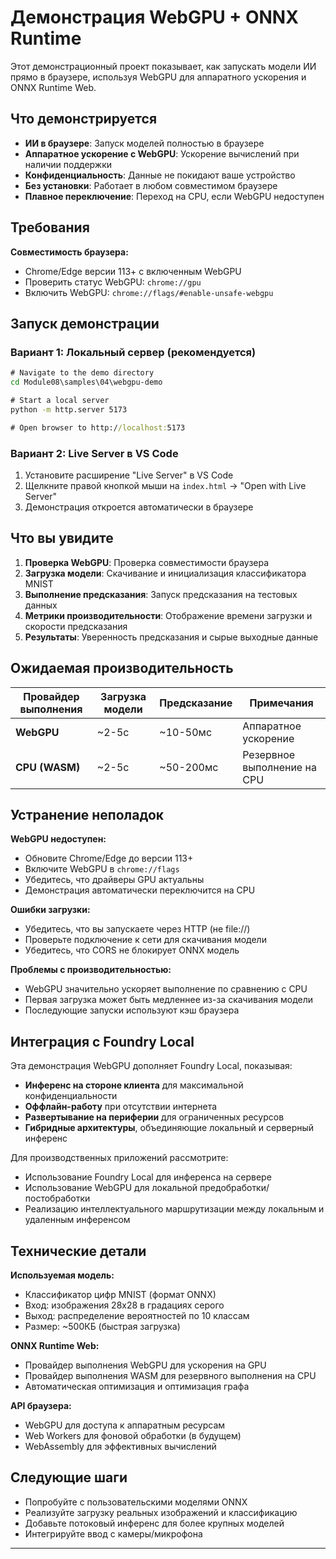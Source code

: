 <!--
CO_OP_TRANSLATOR_METADATA:
{
  "original_hash": "7a474b8e201d5316c0095cdbc3bf0555",
  "translation_date": "2025-09-24T13:46:33+00:00",
  "source_file": "Module08/samples/04/webgpu-demo/README.md",
  "language_code": "ru"
}
-->
# Демонстрация WebGPU + ONNX Runtime

Этот демонстрационный проект показывает, как запускать модели ИИ прямо в браузере, используя WebGPU для аппаратного ускорения и ONNX Runtime Web.

## Что демонстрируется

- **ИИ в браузере**: Запуск моделей полностью в браузере
- **Аппаратное ускорение с WebGPU**: Ускорение вычислений при наличии поддержки
- **Конфиденциальность**: Данные не покидают ваше устройство
- **Без установки**: Работает в любом совместимом браузере
- **Плавное переключение**: Переход на CPU, если WebGPU недоступен

## Требования

**Совместимость браузера:**
- Chrome/Edge версии 113+ с включенным WebGPU
- Проверить статус WebGPU: `chrome://gpu`
- Включить WebGPU: `chrome://flags/#enable-unsafe-webgpu`

## Запуск демонстрации

### Вариант 1: Локальный сервер (рекомендуется)

```cmd
# Navigate to the demo directory
cd Module08\samples\04\webgpu-demo

# Start a local server
python -m http.server 5173

# Open browser to http://localhost:5173
```

### Вариант 2: Live Server в VS Code

1. Установите расширение "Live Server" в VS Code
2. Щелкните правой кнопкой мыши на `index.html` → "Open with Live Server"
3. Демонстрация откроется автоматически в браузере

## Что вы увидите

1. **Проверка WebGPU**: Проверка совместимости браузера
2. **Загрузка модели**: Скачивание и инициализация классификатора MNIST
3. **Выполнение предсказания**: Запуск предсказания на тестовых данных
4. **Метрики производительности**: Отображение времени загрузки и скорости предсказания
5. **Результаты**: Уверенность предсказания и сырые выходные данные

## Ожидаемая производительность

| Провайдер выполнения | Загрузка модели | Предсказание | Примечания |
|----------------------|-----------------|--------------|------------|
| **WebGPU**           | ~2-5с          | ~10-50мс     | Аппаратное ускорение |
| **CPU (WASM)**       | ~2-5с          | ~50-200мс    | Резервное выполнение на CPU |

## Устранение неполадок

**WebGPU недоступен:**
- Обновите Chrome/Edge до версии 113+
- Включите WebGPU в `chrome://flags`
- Убедитесь, что драйверы GPU актуальны
- Демонстрация автоматически переключится на CPU

**Ошибки загрузки:**
- Убедитесь, что вы запускаете через HTTP (не file://)
- Проверьте подключение к сети для скачивания модели
- Убедитесь, что CORS не блокирует ONNX модель

**Проблемы с производительностью:**
- WebGPU значительно ускоряет выполнение по сравнению с CPU
- Первая загрузка может быть медленнее из-за скачивания модели
- Последующие запуски используют кэш браузера

## Интеграция с Foundry Local

Эта демонстрация WebGPU дополняет Foundry Local, показывая:

- **Инференс на стороне клиента** для максимальной конфиденциальности
- **Оффлайн-работу** при отсутствии интернета  
- **Развертывание на периферии** для ограниченных ресурсов
- **Гибридные архитектуры**, объединяющие локальный и серверный инференс

Для производственных приложений рассмотрите:
- Использование Foundry Local для инференса на сервере
- Использование WebGPU для локальной предобработки/постобработки
- Реализацию интеллектуального маршрутизации между локальным и удаленным инференсом

## Технические детали

**Используемая модель:**
- Классификатор цифр MNIST (формат ONNX)
- Вход: изображения 28x28 в градациях серого
- Выход: распределение вероятностей по 10 классам
- Размер: ~500КБ (быстрая загрузка)

**ONNX Runtime Web:**
- Провайдер выполнения WebGPU для ускорения на GPU
- Провайдер выполнения WASM для резервного выполнения на CPU
- Автоматическая оптимизация и оптимизация графа

**API браузера:**
- WebGPU для доступа к аппаратным ресурсам
- Web Workers для фоновой обработки (в будущем)
- WebAssembly для эффективных вычислений

## Следующие шаги

- Попробуйте с пользовательскими моделями ONNX
- Реализуйте загрузку реальных изображений и классификацию
- Добавьте потоковый инференс для более крупных моделей
- Интегрируйте ввод с камеры/микрофона

---

